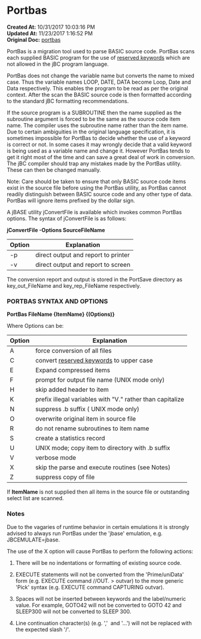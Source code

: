 # Portbas

**Created At:** 10/31/2017 10:03:16 PM  
**Updated At:** 11/23/2017 1:16:52 PM  
**Original Doc:** [portbas](https://docs.jbase.com/44497-articles/portbas)  


PortBas is a migration tool used to parse BASIC source code. PortBas scans each supplied BASIC program for the use of [reserved keywords](keywords) which are not allowed in the jBC program language.

PortBas does not change the variable name but converts the name to mixed case. Thus the variable names LOOP, DATE, DATA become Loop, Date and Data respectively. This enables the program to be read as per the original context. After the scan the BASIC source code is then formatted according to the standard jBC formatting recommendations.

If the source program is a SUBROUTINE then the name supplied as the subroutine argument is forced to be the same as the source code item name. The compiler uses the subroutine name rather than the item name. Due to certain ambiguities in the original language specification, it is sometimes impossible for PortBas to decide whether the use of a keyword is correct or not. In some cases it may wrongly decide that a valid keyword is being used as a variable name and change it. However PortBas tends to get it right most of the time and can save a great deal of work in conversion. The jBC compiler should trap any mistakes made by the PortBas utility. These can then be changed manually.

Note: Care should be taken to ensure that only BASIC source code items exist in the source file before using the PortBas utility, as PortBas cannot readily distinguish between BASIC source code and any other type of data. PortBas will ignore items prefixed by the dollar sign.

A jBASE utility jConvertFile is available which invokes common PortBas options. The syntax of jConvertFile is as follows:

**jConvertFile -Options SourceFileName**


| Option | Explanation |
| --- | --- |
| -p | direct output and report to printer |
| -v | direct output and report to screen |


The conversion report and output is stored in the PortSave directory as key\_out\_FileName and key\_rep\_FileName respectively.



### PORTBAS SYNTAX AND OPTIONS

**PortBas FileName {ItemName} {(Options)}**

Where Options can be:


| Option | Explanation |
| --- | --- |
| A | force conversion of all files |
| C | convert [reserved keywords](keywords) to upper case |
| E | Expand compressed items |
| F | prompt for output file name (UNIX mode only) |
| H | skip added header to item |
| K | prefix illegal variables with "V." rather than capitalize |
| N | suppress .b suffix ( UNIX mode only) |
| O | overwrite original item in source file |
| R | do not rename subroutines to item name |
| S | create a statistics record |
| U | UNIX mode; copy item to directory with .b suffix |
| V | verbose mode |
| X | skip the parse and execute routines (see Notes) |
| Z | suppress copy of file |


If **ItemName** is not supplied then all items in the source file or outstanding select list are scanned.



### Notes

Due to the vagaries of runtime behavior in certain emulations it is strongly advised to always run PortBas under the 'jbase' emulation, e.g. JBCEMULATE=jbase.

The use of the X option will cause PortBas to perform the following actions:

1) There will be no indentations or formatting of existing source code.

2) EXECUTE statements will not be converted from the 'Prime/uniData' form (e.g. EXECUTE command //OUT. &gt; outvar) to the more generic 'Pick' syntax (e.g. EXECUTE command CAPTURING outvar).

3) Spaces will not be inserted between keywords and the label/numeric value. For example, GOTO42 will not be converted to GOTO 42 and SLEEP300 will not be converted to SLEEP 300.

4) Line continuation character(s) (e.g. ','  and '...') will not be replaced with the expected slash '/'.
